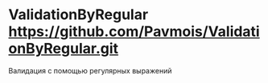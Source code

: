 # ValidationByRegular https://github.com/Pavmois/ValidationByRegular.git
Валидация с помощью регулярных выражений
